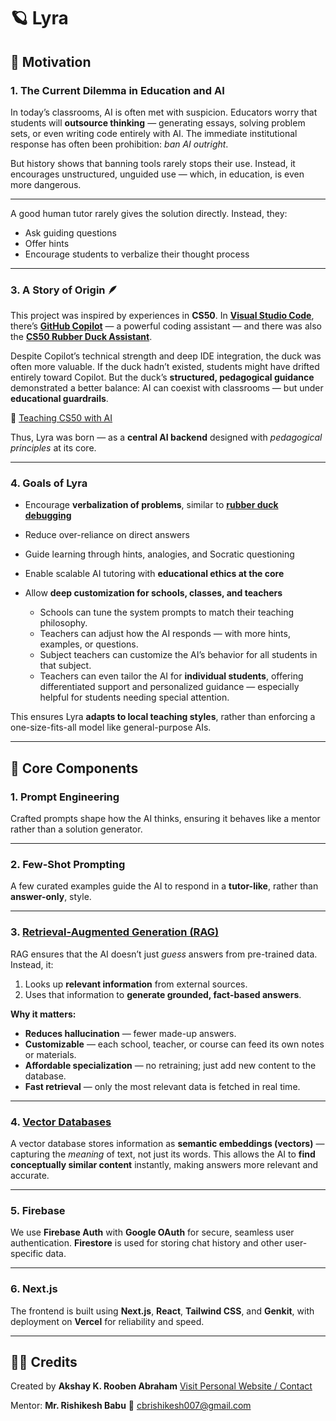 # 🪐 Lyra

## 📖 Motivation

### 1. The Current Dilemma in Education and AI

In today’s classrooms, AI is often met with suspicion. Educators worry that students will **outsource thinking** — generating essays, solving problem sets, or even writing code entirely with AI.
The immediate institutional response has often been prohibition: *ban AI outright*.

But history shows that banning tools rarely stops their use. Instead, it encourages unstructured, unguided use — which, in education, is even more dangerous.

---

A good human tutor rarely gives the solution directly. Instead, they:

* Ask guiding questions
* Offer hints
* Encourage students to verbalize their thought process

---

### 3. A Story of Origin 🪶

This project was inspired by experiences in **CS50**. In [**Visual Studio Code**](https://en.wikipedia.org/wiki/Visual_Studio_Code), there’s [**GitHub Copilot**](https://en.wikipedia.org/wiki/GitHub_Copilot) — a powerful coding assistant — and there was also the [**CS50 Rubber Duck Assistant**](https://cs50.harvard.edu/ai/2023/tools/duck/).

Despite Copilot’s technical strength and deep IDE integration, the duck was often more valuable.
If the duck hadn’t existed, students might have drifted entirely toward Copilot. But the duck’s **structured, pedagogical guidance** demonstrated a better balance: AI can coexist with classrooms — but under **educational guardrails**.

🎥 [Teaching CS50 with AI](https://youtu.be/6rAWxGAG6EI?si=VrfxKYoILtx4CGhP)

Thus, Lyra was born — as a **central AI backend** designed with *pedagogical principles* at its core.

---

### 4. Goals of Lyra

* Encourage **verbalization of problems**, similar to [**rubber duck debugging**](https://en.wikipedia.org/wiki/Rubber_duck_debugging)
* Reduce over-reliance on direct answers
* Guide learning through hints, analogies, and Socratic questioning
* Enable scalable AI tutoring with **educational ethics at the core**
* Allow **deep customization for schools, classes, and teachers**

  * Schools can tune the system prompts to match their teaching philosophy.
  * Teachers can adjust how the AI responds — with more hints, examples, or questions.
  * Subject teachers can customize the AI’s behavior for all students in that subject.
  * Teachers can even tailor the AI for **individual students**, offering differentiated support and personalized guidance — especially helpful for students needing special attention.

This ensures Lyra **adapts to local teaching styles**, rather than enforcing a one-size-fits-all model like general-purpose AIs.

---

## 🧩 Core Components

### 1. Prompt Engineering

Crafted prompts shape how the AI thinks, ensuring it behaves like a mentor rather than a solution generator.

---

### 2. **Few-Shot Prompting**

A few curated examples guide the AI to respond in a **tutor-like**, rather than **answer-only**, style.

---

### 3. [Retrieval-Augmented Generation (RAG)](https://en.wikipedia.org/wiki/Retrieval-augmented_generation)

RAG ensures that the AI doesn’t just *guess* answers from pre-trained data. Instead, it:

1. Looks up **relevant information** from external sources.
2. Uses that information to **generate grounded, fact-based answers**.

**Why it matters:**

* **Reduces hallucination** — fewer made-up answers.
* **Customizable** — each school, teacher, or course can feed its own notes or materials.
* **Affordable specialization** — no retraining; just add new content to the database.
* **Fast retrieval** — only the most relevant data is fetched in real time.

---

### 4. [Vector Databases](https://en.wikipedia.org/wiki/Vector_database)

A vector database stores information as **semantic embeddings (vectors)** — capturing the *meaning* of text, not just its words.
This allows the AI to **find conceptually similar content** instantly, making answers more relevant and accurate.

---

### 5. Firebase

We use **Firebase Auth** with **Google OAuth** for secure, seamless user authentication.
**Firestore** is used for storing chat history and other user-specific data.

---

### 6. Next.js

The frontend is built using **Next.js**, **React**, **Tailwind CSS**, and **Genkit**, with deployment on **Vercel** for reliability and speed.

---

## 🧑‍🏫 Credits

Created by **Akshay K. Rooben Abraham**
[Visit Personal Website / Contact](https://akshayabraham.vercel.app/)

Mentor: **Mr. Rishikesh Babu**
📧 [cbrishikesh007@gmail.com](mailto:cbrishikesh007@gmail.com)

